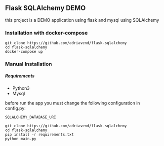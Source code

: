 ## Flask SQLAlchemy DEMO

this project is a DEMO application using flask and mysql using SQLAlchemy

### Installation with docker-compose

```
git clone https://github.com/adriavend/flask-sqlalchemy
cd flask-sqlalchemy
docker-compose up
```

### Manual Installation

##### Requirements

* Python3
* Mysql

before run the app you must change the following configuration in config.py:

```
SQLALCHEMY_DATABASE_URI
```

```
git clone https://github.com/adriavend/flask-sqlalchemy
cd flask-sqlalchemy
pip install -r requirements.txt
python main.py
```
